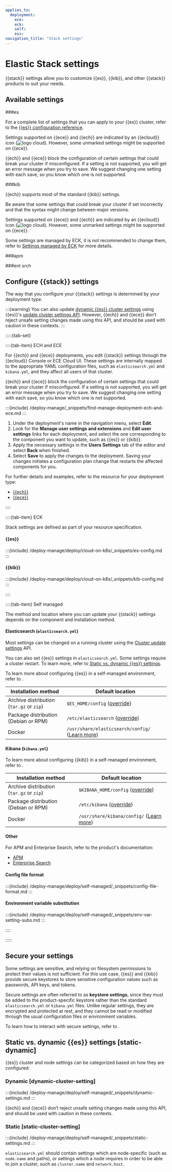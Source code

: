 ```yaml
---
applies_to:
  deployment:
    ece:
    eck:
    self:
    ess:
navigation_title: "Stack settings"
---
```


# Elastic Stack settings

<!--
## cloud hosted
https://www.elastic.co/docs/deploy-manage/deploy/elastic-cloud/edit-stack-settings

## cloud enterprise
https://www.elastic.co/docs/deploy-manage/deploy/cloud-enterprise/edit-stack-settings
https://www.elastic.co/docs/deploy-manage/deploy/cloud-enterprise/edit-stack-settings-elasticsearch
https://www.elastic.co/docs/deploy-manage/deploy/cloud-enterprise/edit-stack-settings-kibana
https://www.elastic.co/docs/deploy-manage/deploy/cloud-enterprise/edit-stack-settings-apm
https://www.elastic.co/docs/deploy-manage/deploy/cloud-enterprise/edit-stack-settings-enterprise

## eck
https://www.elastic.co/docs/deploy-manage/deploy/cloud-on-k8s/node-configuration
https://www.elastic.co/docs/deploy-manage/deploy/cloud-on-k8s/settings-managed-by-eck
https://www.elastic.co/docs/deploy-manage/deploy/cloud-on-k8s/k8s-kibana-advanced-configuration#k8s-kibana-configuration

## self
https://www.elastic.co/docs/deploy-manage/deploy/self-managed/configure-elasticsearch
https://www.elastic.co/docs/deploy-manage/deploy/self-managed/configure-kibana
-->

{{stack}} settings allow you to customize {{es}}, {{kib}}, and other {{stack}} products to suit your needs. 

## Available settings

###es

For a complete list of settings that you can apply to your {{es}} cluster, refer to the [{{es}} configuration reference](elasticsearch://reference/elasticsearch/configuration-reference/index.md).

Settings supported on {{ece}} and {{ech}} are indicated by an {{ecloud}} icon (![logo cloud](https://doc-icons.s3.us-east-2.amazonaws.com/logo_cloud.svg "Supported on {{ecloud}}")). 
However, some unmarked settings might be supported on {{ece}}. 

{{ech}} and {{ece}} block the configuration of certain settings that could break your cluster if misconfigured. If a setting is not supported, you will get an error message when you try to save. We suggest changing one setting with each save, so you know which one is not supported.


###kib

{{ech}} supports most of the standard {{kib}} settings. 

Be aware that some settings that could break your cluster if set incorrectly and that the syntax might change between major versions.

Settings supported on {{ece}} and {{ech}} are indicated by an {{ecloud}} icon (![logo cloud](https://doc-icons.s3.us-east-2.amazonaws.com/logo_cloud.svg "Supported on {{ecloud}}")). 
However, some unmarked settings might be supported on {{ece}}. 

Some settings are managed by ECK, it is not recommended to change them, refer to [Settings managed by ECK](settings-managed-by-eck.md) for more details.

###apm

###ent srch

## Configure {{stack}} settings

The way that you configure your {{stack}} settings is determined by your deployment type.

:::{warning}
You can also update [dynamic {{es}} cluster settings](#dynamic-cluster-settings) using {{es}}'s [update cluster settings API](https://www.elastic.co/docs/api/doc/elasticsearch/operation/operation-cluster-put-settings). However, {{ech}} and {{ece}} don’t reject unsafe setting changes made using this API, and should be used with caution in these contexts.
:::

:::::{tab-set}

::::{tab-item} ECH and ECE

For {{ech}} and {{ece}} deployments, you edit {{stack}} settings through the {{ecloud}} Console or ECE Cloud UI. These settings are internally mapped to the appropriate YAML configuration files, such as `elasticsearch.yml` and `kibana.yml`, and they affect all users of that cluster.

{{ech}} and {{ece}} block the configuration of certain settings that could break your cluster if misconfigured. If a setting is not supported, you will get an error message when you try to save. We suggest changing one setting with each save, so you know which one is not supported.

:::{include} /deploy-manage/_snippets/find-manage-deployment-ech-and-ece.md
:::
1. Under the deployment's name in the navigation menu, select **Edit**.
2. Look for the **Manage user settings and extensions** and **Edit user settings** links for each deployment, and select the one corresponding to the component you want to update, such as {{es}} or {{kib}}.
3. Apply the necessary settings in the **Users Settings** tab of the editor and select **Back** when finished.
4. Select **Save** to apply the changes to the deployment. Saving your changes initiates a configuration plan change that restarts the affected components for you.

For further details and examples, refer to the resource for your deployment type: 

* [{{ech}}](/deploy-manage/deploy/elastic-cloud/edit-stack-settings.md)
* [{{ece}}](/deploy-manage/deploy/cloud-enterprise/edit-stack-settings.md)

::::

::::{tab-item} ECK

Stack settings are defined as part of your resource specification.

#### {{es}}

:::{include} /deploy-manage/deploy/cloud-on-k8s/_snippets/es-config.md
:::

#### {{kib}}

:::{include} /deploy-manage/deploy/cloud-on-k8s/_snippets/kib-config.md
:::

::::

::::{tab-item} Self managed

The method and location where you can update your {{stack}} settings depends on the component and installation method.

#### Elasticsearch (`elasticsearch.yml`)

Most settings can be changed on a running cluster using the [Cluster update settings](https://www.elastic.co/docs/api/doc/elasticsearch/operation/operation-cluster-put-settings) API.

You can also set {{es}} settings in `elasticsearch.yml`.  Some settings require a cluster restart. To learn more, refer to [Static vs. dynamic {{es}} settings](#static-dynamic).

To learn more about configuring {{es}} in a self-managed environment, refer to [](/deploy-manage/deploy/self-managed/configure-elasticsearch.md).

| Installation method | Default location |
| --- | --- |
| Archive distribution (`tar.gz` or `zip`) | `$ES_HOME/config` ([override](/deploy-manage/deploy/self-managed/configure-elasticsearch.md#archive-distributions)) |
| Package distribution (Debian or RPM) | `/etc/elasticsearch` ([override](/deploy-manage/deploy/self-managed/configure-elasticsearch.md#package-distributions)) |
| Docker | `/usr/share/elasticsearch/config/` ([Learn more](/deploy-manage/deploy/self-managed/install-elasticsearch-docker-configure.md)) |

#### Kibana (`kibana.yml`)

To learn more about configuring {{kib}} in a self-managed environment, refer to [](/deploy-manage/deploy/self-managed/configure-kibana.md).

| Installation method | Default location |
| --- | --- |
| Archive distribution (`tar.gz` or `zip`) | `$KIBANA_HOME/config` ([override](/deploy-manage/deploy/self-managed/configure-kibana.md)) |
| Package distribution (Debian or RPM) | `/etc/kibana` ([override](/deploy-manage/deploy/self-managed/configure-kibana.md)) |
| Docker | `/usr/share/kibana/config/` ([Learn more](/deploy-manage/deploy/self-managed/configure-kibana.md)) |

#### Other

For APM and Enterprise Search, refer to the product's documentation:

* [APM](/reference/apm/observability/apm-settings.md)
* [Enterprise Search](https://www.elastic.co/guide/en/enterprise-search/8.18/configuration.html)

#### Config file format

:::{include} /deploy-manage/deploy/self-managed/_snippets/config-file-format.md
:::

#### Environment variable substitution

:::{include} /deploy-manage/deploy/self-managed/_snippets/env-var-setting-subs.md
:::

::::

:::::

## Secure your settings

Some settings are sensitive, and relying on filesystem permissions to protect their values is not sufficient. For this use case, {{es}} and {{kib}} provide secure keystores to store sensitive configuration values such as passwords, API keys, and tokens.

Secure settings are often referred to as **keystore settings**, since they must be added to the product-specific keystore rather than the standard `elasticsearch.yml` or `kibana.yml` files. Unlike regular settings, they are encrypted and protected at rest, and they cannot be read or modified through the usual configuration files or environment variables.

To learn how to interact with secure settings, refer to [](/deploy-manage/security/secure-settings.md).

## Static vs. dynamic {{es}} settings [static-dynamic]

{{es}} cluster and node settings can be categorized based on how they are configured:

### Dynamic [dynamic-cluster-setting]

:::{include} /deploy-manage/deploy/self-managed/_snippets/dynamic-settings.md
:::

{{ech}} and {{ece}} don’t reject unsafe setting changes made using this API, and should be used with caution in these contexts.

### Static [static-cluster-setting]

:::{include} /deploy-manage/deploy/self-managed/_snippets/static-settings.md
:::

`elasticsearch.yml` should contain settings which are node-specific (such as `node.name` and paths), or settings which a node requires in order to be able to join a cluster, such as `cluster.name` and `network.host`.